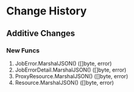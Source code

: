 # Change History

## Additive Changes

### New Funcs

1. JobError.MarshalJSON() ([]byte, error)
1. JobErrorDetail.MarshalJSON() ([]byte, error)
1. ProxyResource.MarshalJSON() ([]byte, error)
1. Resource.MarshalJSON() ([]byte, error)
